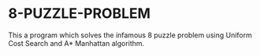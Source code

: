 # 8-PUZZLE-PROBLEM
This a program which solves the infamous 8 puzzle problem using Uniform Cost Search and A* Manhattan algorithm.
